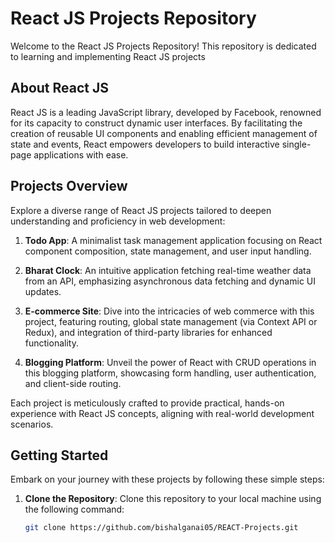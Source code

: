 # React JS Projects Repository

Welcome to the React JS Projects Repository! This repository is dedicated to learning and implementing React JS projects

## About React JS

React JS is a leading JavaScript library, developed by Facebook, renowned for its capacity to construct dynamic user interfaces. By facilitating the creation of reusable UI components and enabling efficient management of state and events, React empowers developers to build interactive single-page applications with ease.

## Projects Overview

Explore a diverse range of React JS projects tailored to deepen understanding and proficiency in web development:

1. **Todo App**: A minimalist task management application focusing on React component composition, state management, and user input handling.

2. **Bharat Clock**: An intuitive application fetching real-time weather data from an API, emphasizing asynchronous data fetching and dynamic UI updates.

3. **E-commerce Site**: Dive into the intricacies of web commerce with this project, featuring routing, global state management (via Context API or Redux), and integration of third-party libraries for enhanced functionality.

4. **Blogging Platform**: Unveil the power of React with CRUD operations in this blogging platform, showcasing form handling, user authentication, and client-side routing.

Each project is meticulously crafted to provide practical, hands-on experience with React JS concepts, aligning with real-world development scenarios.

## Getting Started

Embark on your journey with these projects by following these simple steps:

1. **Clone the Repository**: Clone this repository to your local machine using the following command:
   ```bash
   git clone https://github.com/bishalganai05/REACT-Projects.git
